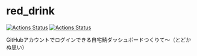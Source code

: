 # red_drink

[![Actions Status](https://github.com/ekuinox/red_drink/workflows/backend/badge.svg)](https://github.com/ekuinox/red_drink/actions)
[![Actions Status](https://github.com/ekuinox/red_drink/workflows/frontend/badge.svg)](https://github.com/ekuinox/red_drink/actions)

GitHubアカウントでログインできる自宅鯖ダッシュボードつくりて～（とどかぬ思い）
